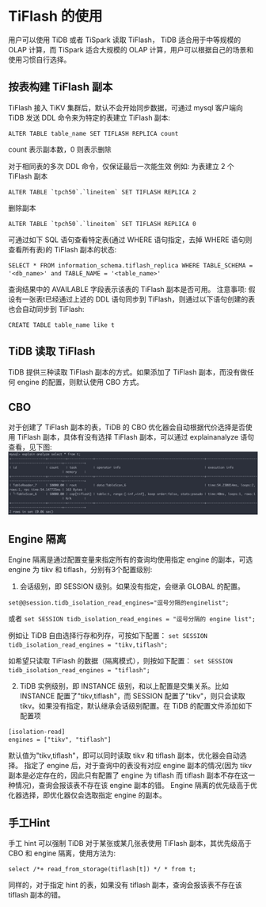 # TiFlash 的使用
用户可以使用 TiDB 或者 TiSpark 读取 TiFlash， TiDB 适合用于中等规模的 OLAP 计算，而
TiSpark 适合大规模的 OLAP 计算，用户可以根据自己的场景和使用习惯自行选择。

## 按表构建 TiFlash 副本
TiFlash 接入 TiKV 集群后，默认不会开始同步数据，可通过 mysql 客户端向 TiDB 发送 DDL 命令来为特定的表建立 TiFlash 副本:
```
ALTER TABLE ​table_name​ SET TIFLASH REPLICA ​count​ 
```
count 表示副本数，0 则表示删除

对于相同表的多次 DDL 命令，仅保证最后一次能生效
例如:
为表建立 2 个 TiFlash 副本
```
ALTER TABLE `tpch50`.`lineitem` SET TIFLASH REPLICA 2
```

删除副本
```
ALTER TABLE `tpch50`.`lineitem` SET TIFLASH REPLICA 0
```
可通过如下 SQL 语句查看特定表(通过 WHERE 语句指定，去掉 WHERE 语句则查看所有表)的 TiFlash 副本的状态:
```
SELECT * FROM information_schema.tiflash_replica WHERE TABLE_SCHEMA = '<db_name>' and TABLE_NAME = '<table_name>'
```
查询结果中的 AVAILABLE 字段表示该表的 TiFlash 副本是否可用。
注意事项:
假设有一张表t已经通过上述的 DDL 语句同步到 TiFlash，则通过以下语句创建的表也会自动同步到 TiFlash:
```
CREATE TABLE table_name like t
```

## TiDB 读取 TiFlash
TiDB 提供三种读取 TiFlash 副本的方式。如果添加了 TiFlash 副本，而没有做任何 engine 的配置，则默认使用 CBO 方式。


## CBO
对于创建了 TiFlash 副本的表，TiDB 的 CBO 优化器会自动根据代价选择是否使用 TiFlash 副本，具体有没有选择 TiFlash 副本，可以通过 explainanalyze 语句查看，见下图:
![1.png](/res/session1/chapter9/tiflash-in-action/1.png)


## Engine 隔离
Engine 隔离是通过配置变量来指定所有的查询均使用指定 engine 的副本，可选 engine 为 tikv 和 tiflash，分别有3个配置级别:

1. 会话级别，即 SESSION 级别。如果没有指定，会继承 GLOBAL 的配置。

```
set@@session.tidb_isolation_read_engines="逗号分隔的enginelist";
```
或者
`set SESSION tidb_isolation_read_engines = "逗号分隔的 engine list";`

例如让 TiDB 自由选择行存和列存，可按如下配置：
`set SESSION tidb_isolation_read_engines = "tikv,tiflash";`

如希望只读取 TiFlash 的数据（隔离模式），则按如下配置：
`set SESSION tidb_isolation_read_engines = "tiflash";`

2. TiDB 实例级别，即 INSTANCE 级别，和以上配置是​交集​关系。比如 INSTANCE 配置了"tikv,tiflash"，而 SESSION 配置了"tikv"，则只会读取 tikv。如果没有指定，默认继承会话级别配置。在 TiDB 的配置文件添加如下配置项

```
[isolation-read]
engines = ["tikv", "tiflash"]
```

默认值为"tikv,tiflash"，即可以同时读取 tikv 和 tiflash 副本，优化器会自动选择。
指定了 engine 后，对于查询中的表没有对应 engine 副本的情况(因为 tikv 副本是必定存在的，因此只有配置了 engine 为 tiflash 而 tiflash 副本不存在这一种情况)，查询会报该表不存在该 engine 副本的错。
Engine 隔离的优先级高于优化器选择，即优化器仅会选取指定 engine 的副本。

## 手工Hint
手工 hint 可以强制 TiDB 对于某张或某几张表使用 TiFlash 副本，其优先级高于 CBO 和
 engine 隔离，使用方法为:

```
select /*+ read_from_storage(tiflash[t]) */ * from t;
```

同样的，对于指定 hint 的表，如果没有 tiflash 副本，查询会报该表不存在该 tiflash 副本的错。
